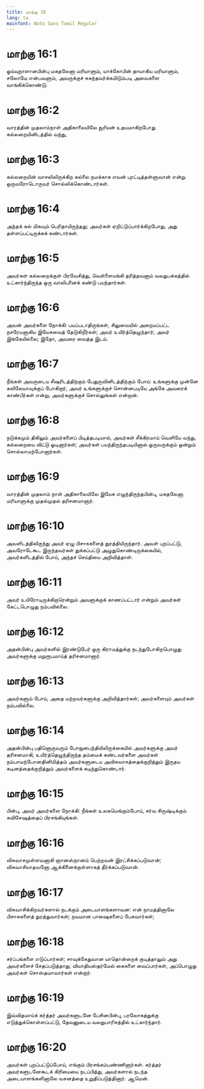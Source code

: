 ```yaml
---
title: மாற்கு 16
lang: ta
mainfont: Noto Sans Tamil Regular
---
```


# மாற்கு 16:1

ஓய்வுநாளானபின்பு மகதலேனா மரியாளும், யாக்கோபின் தாயாகிய மரியாளும், சலோமே என்பவளும், அவருக்குச் சுகந்தவர்க்கமிடும்படி அவைகளை வாங்கிக்கொண்டு.

# மாற்கு 16:2

வாரத்தின் முதலாம்நாள் அதிகாலையிலே சூரியன் உதயமாகிறபோது கல்லறையினிடத்தில் வந்து,

# மாற்கு 16:3

கல்லறையின் வாசலிலிருக்கிற கல்லை நமக்காக எவன் புரட்டித்தள்ளுவான் என்று ஒருவரோடொருவர் சொல்லிக்கொண்டார்கள்.

# மாற்கு 16:4

அந்தக் கல் மிகவும் பெரிதாயிருந்தது; அவர்கள் ஏறிட்டுப்பார்க்கிறபோது, அது தள்ளப்பட்டிருக்கக் கண்டார்கள்.

# மாற்கு 16:5

அவர்கள் கல்லறைக்குள் பிரவேசித்து, வெள்ளையங்கி தரித்தவனாய் வலதுபக்கத்தில் உட்கார்ந்திருந்த ஒரு வாலிபனைக் கண்டு பயந்தார்கள்.

# மாற்கு 16:6

அவன் அவர்களை நோக்கி: பயப்படாதிருங்கள், சிலுவையில் அறையப்பட்ட நசரேயனாகிய இயேசுவைத் தேடுகிறீர்கள்; அவர் உயிர்த்தெழுந்தார்; அவர் இங்கேயில்லை; இதோ, அவரை வைத்த இடம்.

# மாற்கு 16:7

நீங்கள் அவருடைய சீஷரிடத்திற்கும் பேதுருவினிடத்திற்கும் போய்: உங்களுக்கு முன்னே கலிலேயாவுக்குப் போகிறார், அவர் உங்களுக்குச் சொன்னபடியே அங்கே அவரைக் காண்பீர்கள் என்று, அவர்களுக்குச் சொல்லுங்கள் என்றான்.

# மாற்கு 16:8

நடுக்கமும் திகிலும் அவர்களைப் பிடித்தபடியால், அவர்கள் சீக்கிரமாய் வெளியே வந்து, கல்லறையை விட்டு ஓடினார்கள்; அவர்கள் பயந்திருந்தபடியினால் ஒருவருக்கும் ஒன்றும் சொல்லாமற்போனார்கள்.

# மாற்கு 16:9

வாரத்தின் முதலாம் நாள் அதிகாலையிலே இயேசு எழுந்திருந்தபின்பு, மகதலேனா மரியாளுக்கு முதல்முதல் தரிசனமானார்.

# மாற்கு 16:10

அவளிடத்திலிருந்து அவர் ஏழு பிசாசுகளைத் துரத்தியிருந்தார். அவள் புறப்பட்டு, அவரோடேகூட இருந்தவர்கள் துக்கப்பட்டு அழுதுகொண்டிருக்கையில், அவர்களிடத்தில் போய், அந்தச் செய்தியை அறிவித்தாள்.

# மாற்கு 16:11

அவர் உயிரோடிருக்கிறாரென்றும் அவளுக்குக் காணப்பட்டார் என்றும் அவர்கள் கேட்டபொழுது நம்பவில்லை.

# மாற்கு 16:12

அதன்பின்பு அவர்களில் இரண்டுபேர் ஒரு கிராமத்துக்கு நடந்துபோகிறபொழுது அவர்களுக்கு மறுரூபமாய்த் தரிசனமானார்.

# மாற்கு 16:13

அவர்களும் போய், அதை மற்றவர்களுக்கு அறிவித்தார்கள்; அவர்களையும் அவர்கள் நம்பவில்லை.

# மாற்கு 16:14

அதன்பின்பு பதினொருவரும் போஜனபந்தியிலிருக்கையில் அவர்களுக்கு அவர் தரிசனமாகி, உயிர்த்தெழுந்திருந்த தம்மைக் கண்டவர்களை அவர்கள் நம்பாமற்போனதினிமித்தம் அவர்களுடைய அவிசுவாசத்தைக்குறித்தும் இருதய கடினத்தைக்குறித்தும் அவர்களைக் கடிந்துகொண்டார்.

# மாற்கு 16:15

பின்பு, அவர் அவர்களை நோக்கி: நீங்கள் உலகமெங்கும்போய், சர்வ சிருஷ்டிக்கும் சுவிசேஷத்தைப் பிரசங்கியுங்கள்.

# மாற்கு 16:16

விசுவாசமுள்ளவனாகி ஞானஸ்நானம் பெற்றவன் இரட்சிக்கப்படுவான்; விசுவாசியாதவனோ ஆக்கினைக்குள்ளாகத் தீர்க்கப்படுவான்.

# மாற்கு 16:17

விசுவாசிக்கிறவர்களால் நடக்கும் அடையாளங்களாவன: என் நாமத்தினாலே பிசாசுகளைத் துரத்துவார்கள்; நவமான பாஷைகளைப் பேசுவார்கள்;

# மாற்கு 16:18

சர்ப்பங்களை எடுப்பார்கள்; சாவுக்கேதுவான யாதொன்றைக் குடித்தாலும் அது அவர்களைச் சேதப்படுத்தாது; வியாதியஸ்தர்மேல் கைகளை வைப்பார்கள், அப்பொழுது அவர்கள் சொஸ்தமாவார்கள் என்றார்.

# மாற்கு 16:19

இவ்விதமாய்க் கர்த்தர் அவர்களுடனே பேசினபின்பு, பரலோகத்துக்கு எடுத்துக்கொள்ளப்பட்டு, தேவனுடைய வலதுபாரிசத்தில் உட்கார்ந்தார்.

# மாற்கு 16:20

அவர்கள் புறப்பட்டுப்போய், எங்கும் பிரசங்கம்பண்ணினார்கள். கர்த்தர் அவர்களுடனேகூடக் கிரியையை நடப்பித்து, அவர்களால் நடந்த அடையாளங்களினாலே வசனத்தை உறுதிப்படுத்தினார். ஆமென்.

